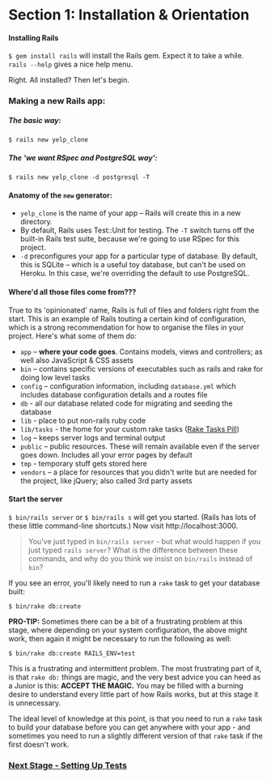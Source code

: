 # Section 1: Installation & Orientation

#### Installing Rails

`$ gem install rails` will install the Rails gem. Expect it to take a while. `rails --help` gives a nice help menu.

Right. All installed? Then let's begin.


### Making a new Rails app:

##### The basic way:

`$ rails new yelp_clone`

##### The 'we want RSpec and PostgreSQL way':

`$ rails new yelp_clone -d postgresql -T`


#### Anatomy of the `new` generator:

* `yelp_clone` is the name of your app – Rails will create this in a new directory.
* By default, Rails uses Test::Unit for testing. The `-T` switch turns off the built-in Rails test suite, because we're going to use RSpec for this project.
* `-d` preconfigures your app for a particular type of database. By default, this is SQLite – which is a useful toy database, but can't be used on Heroku. In this case, we're overriding the default to use PostgreSQL.


#### Where'd all those files come from???

True to its 'opinionated' name, Rails is full of files and folders right from the start. This is an example of Rails touting a certain kind of configuration, which is a strong recommendation for how to organise the files in your project. Here's what some of them do:

* `app` – **where your code goes**. Contains models, views and controllers; as well also JavaScript & CSS assets
* `bin` – contains specific versions of executables such as rails and rake for doing low level tasks
* `config` – configuration information, including `database.yml` which includes database configuration details and a routes file
* `db` - all our database related code for migrating and seeding the database
* `lib` - place to put non-rails ruby code
* `lib/tasks` - the home for your custom rake tasks ([Rake Tasks Pill](https://github.com/makersacademy/course/blob/master/pills/rake_tasks_for_database_management.md))
* `log` – keeps server logs and terminal output
* `public` – public resources. These will remain available even if the server goes down. Includes all your error pages by default
* `tmp` - temporary stuff gets stored here
* `vendors` – a place for resources that you didn't write but are needed for the project, like jQuery; also called 3rd party assets


#### Start the server

`$ bin/rails server` or `$ bin/rails s` will get you started. (Rails has lots of these little command-line shortcuts.) Now visit http://localhost:3000.

> You've just typed in `bin/rails server` - but what would happen if you just typed `rails server`? What is the difference between these commands, and why do you think we insist on `bin/rails` instead of `bin`?

If you see an error, you'll likely need to run a `rake` task to get your database built:

`$ bin/rake db:create`

**PRO-TIP:** Sometimes there can be a bit of a frustrating problem at this stage, where depending on your system configuration, the above might work, then again it might be necessary to run the following as well:

`$ bin/rake db:create RAILS_ENV=test`

This is a frustrating and intermittent problem. The most frustrating part of it, is that `rake db:` things are magic, and the very best advice you can heed as a Junior is this: **ACCEPT THE MAGIC.** You may be filled with a burning desire to understand every little part of how Rails works, but at this stage it is unnecessary.

The ideal level of knowledge at this point, is that you need to run a `rake` task to build your database before you can get anywhere with your app - and sometimes you need to run a slightly different version of that `rake` task if the first doesn't work.

### [Next Stage - Setting Up Tests](2_setting_up_tests.md)
